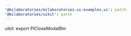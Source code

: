 ```yaml
---
'@milaboratories/milaboratories.ui-examples.ui': patch
'@milaboratories/uikit': patch
---
```


uikit: export PlCloseModalBtn
